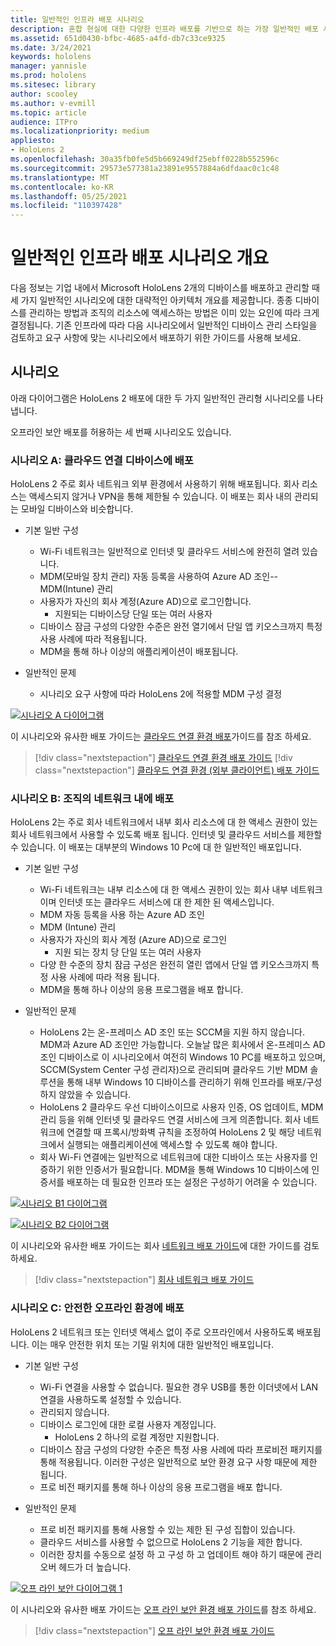 ```yaml
---
title: 일반적인 인프라 배포 시나리오
description: 혼합 현실에 대한 다양한 인프라 배포를 기반으로 하는 가장 일반적인 배포 시나리오 중 일부에 대해 알아봅니다.
ms.assetid: 651d0430-bfbc-4685-a4fd-db7c33ce9325
ms.date: 3/24/2021
keywords: hololens
manager: yannisle
ms.prod: hololens
ms.sitesec: library
author: scooley
ms.author: v-evmill
ms.topic: article
audience: ITPro
ms.localizationpriority: medium
appliesto:
- HoloLens 2
ms.openlocfilehash: 30a35fb0fe5d5b669249df25ebff0228b552596c
ms.sourcegitcommit: 29573e577381a23891e9557884a6dfdaac0c1c48
ms.translationtype: MT
ms.contentlocale: ko-KR
ms.lasthandoff: 05/25/2021
ms.locfileid: "110397428"
---
```

# <a name="common-infrastructure-deployment-scenarios-overview"></a>일반적인 인프라 배포 시나리오 개요

다음 정보는 기업 내에서 Microsoft HoloLens 2개의 디바이스를 배포하고 관리할 때 세 가지 일반적인 시나리오에 대한 대략적인 아키텍처 개요를 제공합니다. 종종 디바이스를 관리하는 방법과 조직의 리소스에 액세스하는 방법은 이미 있는 요인에 따라 크게 결정됩니다. 기존 인프라에 따라 다음 시나리오에서 일반적인 디바이스 관리 스타일을 검토하고 요구 사항에 맞는 시나리오에서 배포하기 위한 가이드를 사용해 보세요.

## <a name="scenarios"></a>시나리오

아래 다이어그램은 HoloLens 2 배포에 대한 두 가지 일반적인 관리형 시나리오를 나타냅니다.
 

오프라인 보안 배포를 허용하는 세 번째 시나리오도 있습니다.

### <a name="scenario-a-deploy-to-cloud-connected-devices"></a>시나리오 A: 클라우드 연결 디바이스에 배포

HoloLens 2 주로 회사 네트워크 외부 환경에서 사용하기 위해 배포됩니다. 회사 리소스는 액세스되지 않거나 VPN을 통해 제한될 수 있습니다. 이 배포는 회사 내의 관리되는 모바일 디바이스와 비슷합니다.
 * 기본 일반 구성
   * Wi-Fi 네트워크는 일반적으로 인터넷 및 클라우드 서비스에 완전히 열려 있습니다.
   * MDM(모바일 장치 관리) 자동 등록을 사용하여 Azure AD 조인--MDM(Intune) 관리
   * 사용자가 자신의 회사 계정(Azure AD)으로 로그인합니다.
     * 지원되는 디바이스당 단일 또는 여러 사용자
   * 디바이스 잠금 구성의 다양한 수준은 완전 열기에서 단일 앱 키오스크까지 특정 사용 사례에 따라 적용됩니다.
   * MDM을 통해 하나 이상의 애플리케이션이 배포됩니다.



* 일반적인 문제
   * 시나리오 요구 사항에 따라 HoloLens 2에 적용할 MDM 구성 결정

[![시나리오 A 다이어그램 ](images/deployment-guides-revised-scenario-a.png)](images/deployment-guides-revised-scenario-a.png#lightbox)

이 시나리오와 유사한 배포 가이드는 [클라우드 연결 환경 배포](hololens2-cloud-connected-overview.md)가이드를 참조 하세요.

> [!div class="nextstepaction"]
> [클라우드 연결 환경 배포 가이드](hololens2-cloud-connected-overview.md)
> [!div class="nextstepaction"]
> [클라우드 연결 환경 (외부 클라이언트) 배포 가이드](hololens2-deployment-guide.md)

### <a name="scenario-b-deploy-inside-your-organizations-network"></a>시나리오 B: 조직의 네트워크 내에 배포

HoloLens 2는 주로 회사 네트워크에서 내부 회사 리소스에 대 한 액세스 권한이 있는 회사 네트워크에서 사용할 수 있도록 배포 됩니다. 인터넷 및 클라우드 서비스를 제한할 수 있습니다. 이 배포는 대부분의 Windows 10 Pc에 대 한 일반적인 배포입니다.

 * 기본 일반 구성
   * Wi-Fi 네트워크는 내부 리소스에 대 한 액세스 권한이 있는 회사 내부 네트워크 이며 인터넷 또는 클라우드 서비스에 대 한 제한 된 액세스입니다.
   * MDM 자동 등록을 사용 하는 Azure AD 조인
   * MDM (Intune) 관리
   * 사용자가 자신의 회사 계정 (Azure AD)으로 로그인
     * 지원 되는 장치 당 단일 또는 여러 사용자
   * 다양 한 수준의 장치 잠금 구성은 완전히 열린 앱에서 단일 앱 키오스크까지 특정 사용 사례에 따라 적용 됩니다.
   * MDM을 통해 하나 이상의 응용 프로그램을 배포 합니다.

 * 일반적인 문제
   * HoloLens 2는 온-프레미스 AD 조인 또는 SCCM을 지원 하지 않습니다. MDM과 Azure AD 조인만 가능합니다. 오늘날 많은 회사에서 온-프레미스 AD 조인 디바이스로 이 시나리오에서 여전히 Windows 10 PC를 배포하고 있으며, SCCM(System Center 구성 관리자)으로 관리되며 클라우드 기반 MDM 솔루션을 통해 내부 Windows 10 디바이스를 관리하기 위해 인프라를 배포/구성하지 않았을 수 있습니다.
   * HoloLens 2 클라우드 우선 디바이스이므로 사용자 인증, OS 업데이트, MDM 관리 등을 위해 인터넷 및 클라우드 연결 서비스에 크게 의존합니다. 회사 네트워크에 연결할 때 프록시/방화벽 규칙을 조정하여 HoloLens 2 및 해당 네트워크에서 실행되는 애플리케이션에 액세스할 수 있도록 해야 합니다.
   * 회사 Wi-Fi 연결에는 일반적으로 네트워크에 대한 디바이스 또는 사용자를 인증하기 위한 인증서가 필요합니다. MDM을 통해 Windows 10 디바이스에 인증서를 배포하는 데 필요한 인프라 또는 설정은 구성하기 어려울 수 있습니다.

[![시나리오 B1 다이어그램 ](images/deployment-guides-revised-scenario-b-01-1.png)](images/deployment-guides-revised-scenario-b-01-1.png#lightbox)

[![시나리오 B2 다이어그램 ](images/deployment-guides-revised-scenario-b-02-1.png)](images/deployment-guides-revised-scenario-b-02-1.png#lightbox)

이 시나리오와 유사한 배포 가이드는 회사 [네트워크 배포 가이드](hololens2-corp-connected-overview.md)에 대한 가이드를 검토하세요.

> [!div class="nextstepaction"]
> [회사 네트워크 배포 가이드](hololens2-corp-connected-overview.md)

### <a name="scenario-c-deploy-in-secure-offline-environment"></a>시나리오 C: 안전한 오프라인 환경에 배포

HoloLens 2 네트워크 또는 인터넷 액세스 없이 주로 오프라인에서 사용하도록 배포됩니다. 이는 매우 안전한 위치 또는 기밀 위치에 대한 일반적인 배포입니다.
 * 기본 일반 구성
   * Wi-Fi 연결을 사용할 수 없습니다. 필요한 경우 USB를 통한 이더넷에서 LAN 연결을 사용하도록 설정할 수 있습니다.
   * 관리되지 않습니다.
   * 디바이스 로그인에 대한 로컬 사용자 계정입니다.
     * HoloLens 2 하나의 로컬 계정만 지원합니다.
   * 디바이스 잠금 구성의 다양한 수준은 특정 사용 사례에 따라 프로비전 패키지를 통해 적용됩니다. 이러한 구성은 일반적으로 보안 환경 요구 사항 때문에 제한 됩니다.
   * 프로 비전 패키지를 통해 하나 이상의 응용 프로그램을 배포 합니다.

 * 일반적인 문제
   * 프로 비전 패키지를 통해 사용할 수 있는 제한 된 구성 집합이 있습니다.
   * 클라우드 서비스를 사용할 수 없으므로 HoloLens 2 기능을 제한 합니다.
   * 이러한 장치를 수동으로 설정 하 고 구성 하 고 업데이트 해야 하기 때문에 관리 오버 헤드가 더 높습니다.

[![오프 라인 보안 다이어그램 1 ](images/deployment-guides-revised-scenario-c-01.png)](images/deployment-guides-revised-scenario-c-01.png#lightbox)

이 시나리오와 유사한 배포 가이드는 [오프 라인 보안 환경 배포 가이드](hololens-common-scenarios-offline-secure.md)를 참조 하세요.

> [!div class="nextstepaction"]
> [오프 라인 보안 환경 배포 가이드](hololens-common-scenarios-offline-secure.md)
